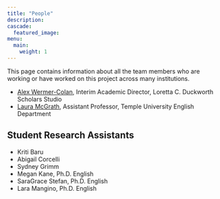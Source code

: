 ```yaml
---
title: "People"
description: 
cascade:
  featured_image: 
menu:
  main:
    weight: 1
---
```


This page contains information about all the team members who are working or have worked on this project across many institutions.

* [Alex Wermer-Colan](https://library.temple.edu/people/alex-wermer-colan-ph-d), Interim Academic Director, Loretta C. Duckworth Scholars Studio
* [Laura McGrath](https://laurabmcgrath.com/), Assistant Professor, Temple University English Department

## Student Research Assistants 
* Kriti Baru
* Abigail Corcelli
* Sydney Grimm
* Megan Kane, Ph.D. English
* SaraGrace Stefan, Ph.D. English
* Lara Mangino, Ph.D. English


